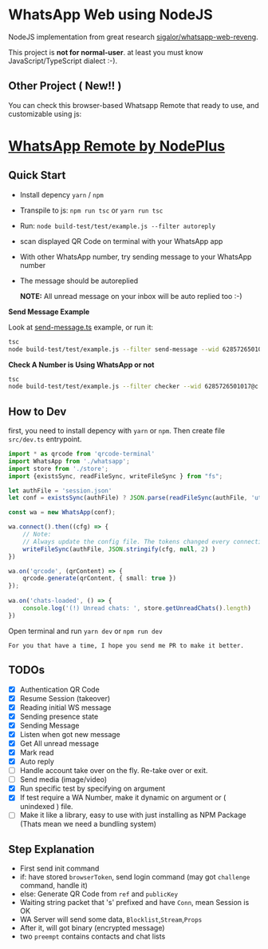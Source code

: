 # WhatsApp Web using NodeJS

NodeJS implementation from great research [sigalor/whatsapp-web-reveng](https://github.com/sigalor/whatsapp-web-reveng).

This project is **not for normal-user**. at least you must know JavaScript/TypeScript dialect :-).

## Other Project ( New!! )

You can check this browser-based Whatsapp Remote that ready to use, and customizable using js:

# [WhatsApp Remote by NodePlus](https://github.com/n0d3-plus/whatsapp-remote)

## Quick Start

- Install depency `yarn` / `npm`
- Transpile to js: `npm run tsc` or `yarn run tsc`
- Run: `node build-test/test/example.js --filter autoreply`
- scan displayed QR Code on terminal with your WhatsApp app
- With other WhatsApp number, try sending message to your WhatsApp number
- The message should be autoreplied

    **NOTE:** All unread message on your inbox will be auto replied too :-)

**Send Message Example**

Look at [send-message.ts](test/example/send-message.ts) example, or run it:
``` bash
tsc
node build-test/test/example.js --filter send-message --wid 6285726501017@c.us --msg "Hello from NodeJS Whatsapp"
```

**Check A Number is Using WhatsApp or not**
``` bash
tsc
node build-test/test/example.js --filter checker --wid 6285726501017@c.us
```

## How to Dev

first, you need to install depency with `yarn` or `npm`. Then create file `src/dev.ts` entrypoint.

``` ts
import * as qrcode from 'qrcode-terminal'
import WhatsApp from './whatsapp';
import store from './store';
import {existsSync, readFileSync, writeFileSync } from "fs";

let authFile = 'session.json'
let conf = existsSync(authFile) ? JSON.parse(readFileSync(authFile, 'utf8')) : null;

const wa = new WhatsApp(conf);

wa.connect().then((cfg) => {
    // Note:
    // Always update the config file. The tokens changed every connection.
    writeFileSync(authFile, JSON.stringify(cfg, null, 2) )
})

wa.on('qrcode', (qrContent) => {
    qrcode.generate(qrContent, { small: true })
});
 
wa.on('chats-loaded', () => {
    console.log('(!) Unread chats: ', store.getUnreadChats().length)
})

```

Open terminal and run `yarn dev` or `npm run dev`


    For you that have a time, I hope you send me PR to make it better.

## TODOs

- [X] Authentication QR Code
- [X] Resume Session (takeover)
- [X] Reading initial WS message
- [X] Sending presence state
- [X] Sending Message
- [X] Listen when got new message
- [X] Get All unread message
- [X] Mark read
- [X] Auto reply
- [ ] Handle account take over on the fly. Re-take over or exit.
- [ ] Send media (image/video)
- [X] Run specific test by specifying on argument
- [X] If test require a WA Number, make it dynamic on argument or ( unindexed ) file.
- [ ] Make it like a library, easy to use with just installing as NPM Package (Thats mean we need a bundling system)

## Step Explanation
- First send init command
- if: have stored `browserToken`, send login command (may got `challenge` command, handle it)
- else: Generate QR Code from `ref` and `publicKey`
- Waiting string packet that 's' prefixed and have `Conn`, mean Session is OK
- WA Server will send some data, `Blocklist`,`Stream`,`Props`
- After it, will got binary (encrypted message)
- two `preempt` contains contacts and chat lists
